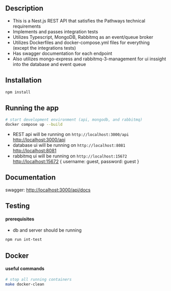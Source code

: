## Description
- This is a Nest.js REST API that satisfies the Pathways technical requirements
- Implements and passes integration tests
- Utilizes Typescript, MongoDB, Rabbitmq as an event/queue broker
- Utilizes Dockerfiles and docker-compose.yml files for everything (except the integrations tests)
- Has swagger documentation for each endpoint
- Also utilizes mongo-express and rabbitmq-3-management for ui inssight into the database and event queue

## Installation

```bash
npm install
```

## Running the app

```bash
# start development environment (api, mongodb, and rabbitmq)
docker compose up --build
```
- REST api will be running on `http://localhost:3000/api` [http://localhost:3000/api](http://localhost:3000/api)
- database ui will be running on `http://localhost:8081` [http://localhost:8081](http://localhost:8081)
- rabbitmq ui will be running on `http://localhost:15672` [http://localhost:15672](http://localhost:15672)  { username: guest, password: guest }

## Documentation
swagger: [http://localhost:3000/api/docs](http://localhost:3000/api/docs)


## Testing
#### prerequisites
- db and server should be running

```bash
npm run int-test
```

## Docker
#### useful commands

```bash
# stop all running containers
make docker-clean
```